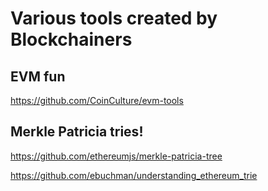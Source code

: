 
# Various tools created by Blockchainers

## EVM fun
https://github.com/CoinCulture/evm-tools


## Merkle Patricia tries!
https://github.com/ethereumjs/merkle-patricia-tree

https://github.com/ebuchman/understanding_ethereum_trie

